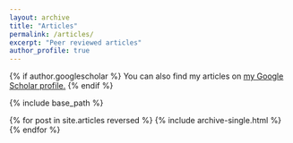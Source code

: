 ```yaml
---
layout: archive
title: "Articles"
permalink: /articles/
excerpt: "Peer reviewed articles"
author_profile: true
---
```


{% if author.googlescholar %}
  You can also find my articles on <u><a href="{{author.googlescholar}}">my Google Scholar profile</a>.</u>
{% endif %}

{% include base_path %}

{% for post in site.articles reversed %}
  {% include archive-single.html %}
{% endfor %}
